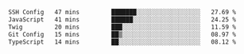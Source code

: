 <!--START_SECTION:waka-->

```txt
SSH Config   47 mins         ███████░░░░░░░░░░░░░░░░░░   27.69 %
JavaScript   41 mins         ██████░░░░░░░░░░░░░░░░░░░   24.25 %
Twig         20 mins         ███░░░░░░░░░░░░░░░░░░░░░░   11.59 %
Git Config   15 mins         ██▒░░░░░░░░░░░░░░░░░░░░░░   08.97 %
TypeScript   14 mins         ██░░░░░░░░░░░░░░░░░░░░░░░   08.12 %
```

<!--END_SECTION:waka-->

